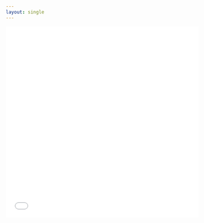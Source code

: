 ```yaml
---
layout: single
---
```


<div id="graph-container">
        <iframe src="/graph/bkz.html" width="100%" height="500" style="border: none;"></iframe>
</div>
